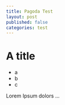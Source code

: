 ```yaml
---
title: Pagoda Test
layout: post
published: false
categories: test
---
```

# A title


- a
- b
- c

Lorem Ipsum dolors ...
